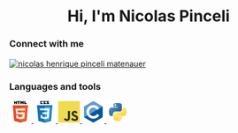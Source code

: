 <h1 align="center">Hi, I'm Nicolas Pinceli</h1>
<!-- <h3 align="center">Student</h3> -->

<!--
<div align="center">  
  <img width="49%" height="195px" src="https://github-readme-stats.vercel.app/api?username=npinceli&show_icons=true&count_private=true&hide_border=true&title_color=C83359&icon_color=C83359&text_color=c9d1d9&bg_color=0d1117" alt="Nicolas Pinceli github stats" /> 
  <img width="41%" height="195px" src="https://github-readme-stats.vercel.app/api/top-langs/?username=npinceli&layout=compact&hide_border=true&title_color=C83359&text_color=fff&bg_color=0d1117" />
</div>
-->

<!--6FDE7B-->

<h3 align="left">Connect with me</h3>
<p align="left">
<a href="https://www.linkedin.com/in/nicolas-henrique-pinceli-matenauer-394349252/" target="blank"><img align="center" src="https://raw.githubusercontent.com/rahuldkjain/github-profile-readme-generator/master/src/images/icons/Social/linked-in-alt.svg" alt="nicolas henrique pinceli matenauer" height="30" width="40" /></a>
</p>

<h3 align="left">Languages and tools</h3>
<p align="left">
<a href="https://www.w3.org/html/" target="_blank" rel="noreferrer"> 
<img src="https://raw.githubusercontent.com/devicons/devicon/master/icons/html5/html5-original-wordmark.svg" alt="html5" width="40" height="40"/> </a> 
<a href="https://www.w3schools.com/css/" target="_blank" rel="noreferrer">   
<img src="https://raw.githubusercontent.com/devicons/devicon/master/icons/css3/css3-original-wordmark.svg" alt="css3" width="40" height="40"/> </a>
<a href="https://developer.mozilla.org/en-US/docs/Web/JavaScript" target="_blank" rel="noreferrer"> 
<img src="https://raw.githubusercontent.com/devicons/devicon/master/icons/javascript/javascript-original.svg" alt="javascript" width="40" height="40"/> </a>
<a href="https://www.cprogramming.com/" target="_blank" rel="noreferrer"> 
<img src="https://raw.githubusercontent.com/devicons/devicon/master/icons/c/c-original.svg" alt="c" width="40" height="40"/> </a> 
<a href="https://www.python.org" target="_blank" rel="noreferrer"> 
<img src="https://raw.githubusercontent.com/devicons/devicon/master/icons/python/python-original.svg" alt="python" width="40" height="40"/> </a> 
</p>
